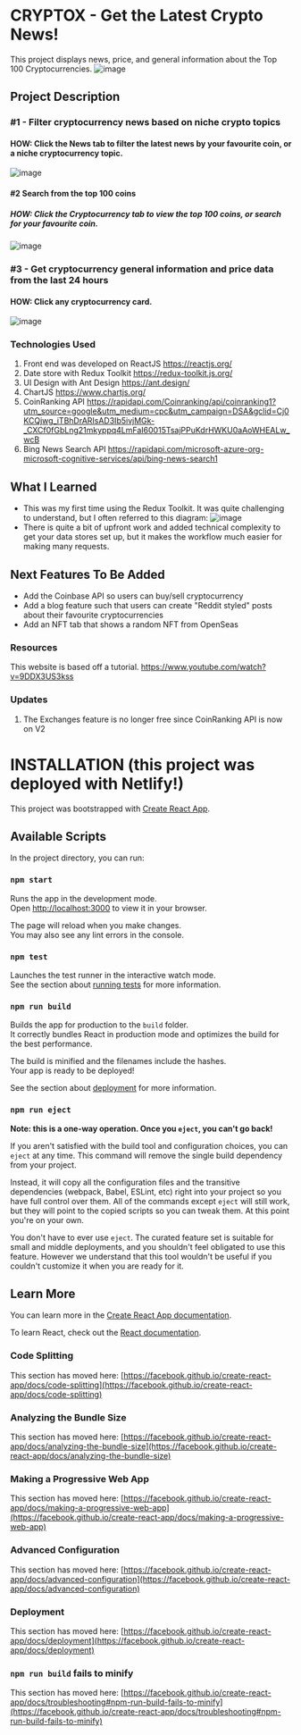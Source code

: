 # CRYPTOX - Get the Latest Crypto News!
This project displays news, price, and general information about the Top 100 Cryptocurrencies.
![image](https://user-images.githubusercontent.com/94336773/168397708-691fedab-1945-42d4-bd91-efd1facb8788.png)


## Project Description
### #1 - Filter cryptocurrency news based on niche crypto topics
#### HOW: Click the News tab to filter the latest news by your favourite coin, or a niche cryptocurrency topic.
![image](https://user-images.githubusercontent.com/94336773/168397907-c54320cd-abf6-42b0-a30e-933f1687cf5e.png)

#### #2 Search from the top 100 coins 
##### HOW: Click the Cryptocurrency tab to view the top 100 coins, or search for your favourite coin. 

![image](https://user-images.githubusercontent.com/94336773/168398160-b6cda67a-9a8d-44b2-902f-ebd0504e4eed.png)



### #3 - Get cryptocurrency general information and price data from the last 24 hours
#### HOW: Click any cryptocurrency card.
![image](https://user-images.githubusercontent.com/94336773/168397776-2dd69d45-81e1-4cb4-af3a-405a6d1a8152.png)



### Technologies Used
1. Front end was developed on ReactJS https://reactjs.org/
2. Date store with Redux Toolkit https://redux-toolkit.js.org/
3. UI Design with Ant Design https://ant.design/
4. ChartJS https://www.chartjs.org/
5. CoinRanking API https://rapidapi.com/Coinranking/api/coinranking1?utm_source=google&utm_medium=cpc&utm_campaign=DSA&gclid=Cj0KCQjwg_iTBhDrARIsAD3Ib5ivjMGk-_CXCf0fGbLng21mkyppq4LmFaI60015TsajPPuKdrHWKU0aAoWHEALw_wcB
6. Bing News Search API https://rapidapi.com/microsoft-azure-org-microsoft-cognitive-services/api/bing-news-search1

## What I Learned
- This was my first time using the Redux Toolkit. It was quite challenging to understand, but I often referred to this diagram: 
![image](https://user-images.githubusercontent.com/94336773/168397978-ad460756-4712-40df-8cdf-408956e5c940.png)
- There is quite a bit of upfront work and added technical complexity to get your data stores  set up, but it makes the workflow much easier for making many requests.

## Next Features To Be Added
- Add the Coinbase API so users can buy/sell cryptocurrency
- Add a blog feature such that users can create "Reddit styled" posts about their favourite cryptocurrencies
- Add an NFT tab that shows a random NFT from OpenSeas

### Resources

This website is based off a tutorial. https://www.youtube.com/watch?v=9DDX3US3kss

### Updates

1. The Exchanges feature is no longer free since CoinRanking API is now on V2


# INSTALLATION (this project was deployed with Netlify!)

This project was bootstrapped with [Create React App](https://github.com/facebook/create-react-app).

## Available Scripts

In the project directory, you can run:

### `npm start`

Runs the app in the development mode.\
Open [http://localhost:3000](http://localhost:3000) to view it in your browser.

The page will reload when you make changes.\
You may also see any lint errors in the console.

### `npm test`

Launches the test runner in the interactive watch mode.\
See the section about [running tests](https://facebook.github.io/create-react-app/docs/running-tests) for more information.

### `npm run build`

Builds the app for production to the `build` folder.\
It correctly bundles React in production mode and optimizes the build for the best performance.

The build is minified and the filenames include the hashes.\
Your app is ready to be deployed!

See the section about [deployment](https://facebook.github.io/create-react-app/docs/deployment) for more information.

### `npm run eject`

**Note: this is a one-way operation. Once you `eject`, you can't go back!**

If you aren't satisfied with the build tool and configuration choices, you can `eject` at any time. This command will remove the single build dependency from your project.

Instead, it will copy all the configuration files and the transitive dependencies (webpack, Babel, ESLint, etc) right into your project so you have full control over them. All of the commands except `eject` will still work, but they will point to the copied scripts so you can tweak them. At this point you're on your own.

You don't have to ever use `eject`. The curated feature set is suitable for small and middle deployments, and you shouldn't feel obligated to use this feature. However we understand that this tool wouldn't be useful if you couldn't customize it when you are ready for it.

## Learn More

You can learn more in the [Create React App documentation](https://facebook.github.io/create-react-app/docs/getting-started).

To learn React, check out the [React documentation](https://reactjs.org/).

### Code Splitting

This section has moved here: [https://facebook.github.io/create-react-app/docs/code-splitting](https://facebook.github.io/create-react-app/docs/code-splitting)

### Analyzing the Bundle Size

This section has moved here: [https://facebook.github.io/create-react-app/docs/analyzing-the-bundle-size](https://facebook.github.io/create-react-app/docs/analyzing-the-bundle-size)

### Making a Progressive Web App

This section has moved here: [https://facebook.github.io/create-react-app/docs/making-a-progressive-web-app](https://facebook.github.io/create-react-app/docs/making-a-progressive-web-app)

### Advanced Configuration

This section has moved here: [https://facebook.github.io/create-react-app/docs/advanced-configuration](https://facebook.github.io/create-react-app/docs/advanced-configuration)

### Deployment

This section has moved here: [https://facebook.github.io/create-react-app/docs/deployment](https://facebook.github.io/create-react-app/docs/deployment)

### `npm run build` fails to minify

This section has moved here: [https://facebook.github.io/create-react-app/docs/troubleshooting#npm-run-build-fails-to-minify](https://facebook.github.io/create-react-app/docs/troubleshooting#npm-run-build-fails-to-minify)
